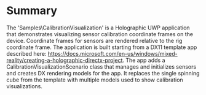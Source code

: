 
# Summary

The 'Samples\CalibrationVisualization' is a Holographic UWP application that demonstrates visualizing sensor calibration coordinate frames on the device. Coordinate frames for sensors are rendered relative to the rig coordinate frame. The application is built starting from a DX11 template app described here: https://docs.microsoft.com/en-us/windows/mixed-reality/creating-a-holographic-directx-project. The app adds a CalibrationVisualizationScenario class that manages and initializes sensors and creates DX rendering models for the app. It replaces the single spinning cube from the template with multiple models used to show calibration visualizations.

